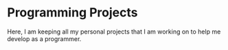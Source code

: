 # Programming Projects
Here, I am keeping all my personal projects that I am working on to help me develop as a programmer.
